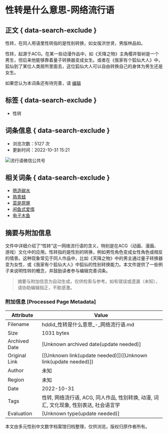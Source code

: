 # 性转是什么意思-网络流行语

## 正文 { data-search-exclude }


性转，在​同人用语里性转指的是性别转换，如女版洪世贤，男版林品如。

性转，起源于ACG。在某一些动漫作品中，如《天降之物》主角樱井智树是一个男生，但后来他能够靠着量子转换器变成女生。或者在《我家有个狐仙大人》中，狐仙到了某位人类居所里面去，这位狐仙大人可以自由转换自己的身体为男生还是女生。

如果您认为本词条还有待完善，请 [编辑](doc-edit-3090.html)

## 标签 { data-search-exclude }

- 性转

## 词条信息 { data-search-exclude }

- 浏览次数：5127 次
- 更新时间：2022-10-31 15:21

![流行语微信公共号](/img/weixin.jpg)

## 相关词条 { data-search-exclude }

- [嗯造碳水](doc-view-1612.html "嗯造碳水")
- [熟青蛙](doc-view-2394.html "熟青蛙")
- [菜是原罪](doc-view-855.html "菜是原罪")
- [闲鱼式爱情](doc-view-633.html "闲鱼式爱情")
- [电子木鱼](doc-view-2910.html "电子木鱼")
<!-- tcd_original_link https://hddid.com/doc-view-3090.html -->


## 摘要与附加信息

<!-- tcd_abstract -->
文件中详细介绍了“性转”这一网络流行语的含义，特别是在ACG（动画、漫画、游戏）文化中的应用。性转指的是性别的转换，例如男性角色变成女性角色或相反的情景。这种现象常见于同人作品中，比如《天降之物》中的男主通过量子转换器变为女性，或《我家有个狐仙大人》中狐仙的性别转换能力。本文件提供了一些例子来说明性转的概念，并鼓励读者参与编辑完善词条。
<!-- tcd_abstract_end -->

> 摘要与附加信息为自动生成，仅供检索与参考。如有错误或遗漏（未知），请协助编辑指正，不胜感激。

### 附加信息 [Processed Page Metadata]

| Attribute       | Value                                  |
|-----------------|----------------------------------------|
| Filename        | hddid_性转是什么意思_-_网络流行语.md                             |
| Size            | 1031 bytes                           |
| Archived Date   | [Unknown archived date(update needed)]                             |
| Original Link   | [[Unknown link(update needed)]]([Unknown link(update needed)])                       |
| Author          | 未知                               |
| Region          | 未知                               |
| Date            | 2022-10-31                                 |
| Tags            | 性转, 网络流行语, ACG, 同人作品, 性别转换, 动漫, 词汇, 文化现象, 性别表达, 社会语言学                                 |
| Evaluation            | [Unknown type(update needed)]                                 |
<!-- tcd_table_end -->

本文由多元性别中文数字档案馆归档整理，仅供浏览。版权归原作者所有。
